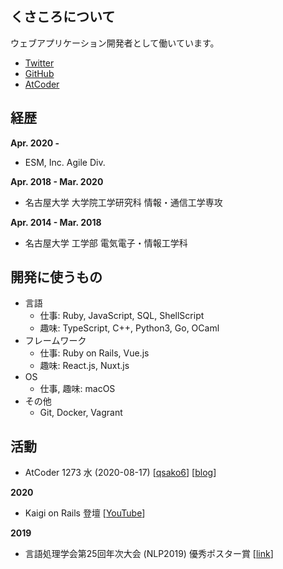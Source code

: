 ## くさころについて

ウェブアプリケーション開発者として働いています。

- <a href="https://twitter.com/9sako6/" target="_blank" rel="noopener noreferrer">Twitter</a>
- <a href="https://github.com/9sako6/" target="_blank" rel="noopener noreferrer">GitHub</a>
- <a href="https://atcoder.jp/users/qsako6/" target="_blank" rel="noopener noreferrer">AtCoder</a>

## 経歴

**Apr. 2020 -**
- ESM, Inc. Agile Div.

**Apr. 2018 - Mar. 2020**
- 名古屋大学 大学院工学研究科 情報・通信工学専攻

**Apr. 2014 - Mar. 2018**
- 名古屋大学 工学部 電気電子・情報工学科

## 開発に使うもの

- 言語
  - 仕事: Ruby, JavaScript, SQL, ShellScript
  - 趣味: TypeScript, C++, Python3, Go, OCaml
- フレームワーク
  - 仕事: Ruby on Rails, Vue.js
  - 趣味: React.js, Nuxt.js
- OS
  - 仕事, 趣味: macOS
- その他
  - Git, Docker, Vagrant

## 活動
- AtCoder 1273 水 (2020-08-17) [<a href="https://atcoder.jp/users/qsako6/" target="_blank" rel="noopener noreferrer">qsako6</a>] [[blog](https://9sako6.com/posts/mizuiro_nattayo)]

**2020**
- Kaigi on Rails 登壇 [[YouTube](https://www.youtube.com/watch?v=cRjJOXlZgEo&feature=youtu.be)]

**2019**
- 言語処理学会第25回年次大会 (NLP2019) 優秀ポスター賞 [[link](http://133.6.82.174/about-nu/public-relations/publication/upload_images/top311jushou.pdf)]
